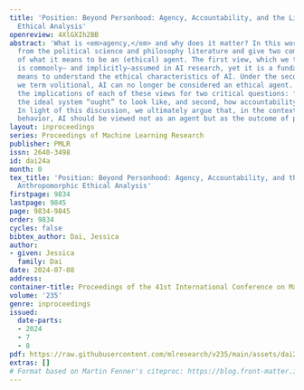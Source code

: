```yaml
---
title: 'Position: Beyond Personhood: Agency, Accountability, and the Limits of Anthropomorphic
  Ethical Analysis'
openreview: 4XlGXIh2BB
abstract: 'What is <em>agency,</em> and why does it matter? In this work, we draw
  from the political science and philosophy literature and give two competing visions
  of what it means to be an (ethical) agent. The first view, which we term <em>mechanistic</em>,
  is commonly— and implicitly—assumed in AI research, yet it is a fundamentally limited
  means to understand the ethical characteristics of AI. Under the second view, which
  we term volitional, AI can no longer be considered an ethical agent. We discuss
  the implications of each of these views for two critical questions: first, what
  the ideal system “ought” to look like, and second, how accountability may be achieved.
  In light of this discussion, we ultimately argue that, in the context of ethically-significant
  behavior, AI should be viewed not as an agent but as the outcome of political processes.'
layout: inproceedings
series: Proceedings of Machine Learning Research
publisher: PMLR
issn: 2640-3498
id: dai24a
month: 0
tex_title: 'Position: Beyond Personhood: Agency, Accountability, and the Limits of
  Anthropomorphic Ethical Analysis'
firstpage: 9834
lastpage: 9845
page: 9834-9845
order: 9834
cycles: false
bibtex_author: Dai, Jessica
author:
- given: Jessica
  family: Dai
date: 2024-07-08
address:
container-title: Proceedings of the 41st International Conference on Machine Learning
volume: '235'
genre: inproceedings
issued:
  date-parts:
  - 2024
  - 7
  - 8
pdf: https://raw.githubusercontent.com/mlresearch/v235/main/assets/dai24a/dai24a.pdf
extras: []
# Format based on Martin Fenner's citeproc: https://blog.front-matter.io/posts/citeproc-yaml-for-bibliographies/
---
```


